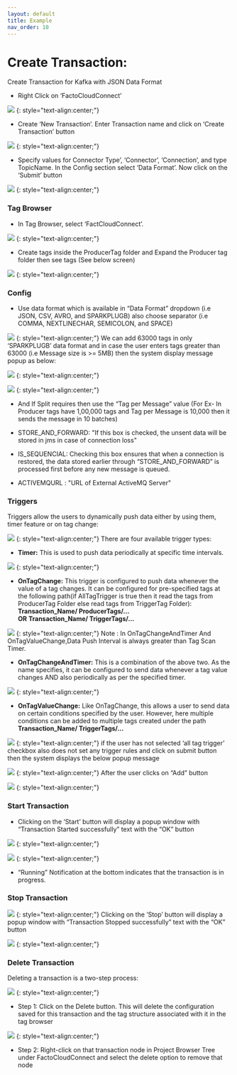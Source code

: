 ```yaml
---
layout: default
title: Example
nav_order: 10
---
```

# Create Transaction:
Create Transaction for Kafka with JSON Data Format
 *  Right Click on ‘FactoCloudConnect’

![](../../assets/images/resource.png)
{: style="text-align:center;"}
 *  Create ‘New Transaction’. Enter Transaction name and click on ‘Create   Transaction’ button
 
![](../../assets/images/resourcenodecreation.png)
{: style="text-align:center;"}
 *  Specify values for Connector Type’, ‘Connector’, ‘Connection’, and type TopicName.  In the Config section select ‘Data Format’. Now click on the ‘Submit’ button

![](../../assets/images/Connecors.png)
{: style="text-align:center;"}
### Tag Browser
*  In Tag Browser, select ‘FactCloudConnect’.

![](../../assets/images/tagbrowser.png)
{: style="text-align:center;"}
*  Create tags inside the ProducerTag folder and Expand the Producer tag folder then see tags  (See below screen)

![](../../assets/images/produerTags.png)
{: style="text-align:center;"}
### Config
*  Use data format which is available in “Data Format” dropdown (i.e JSON, CSV, AVRO, and SPARKPLUGB) also choose separator (i.e COMMA, NEXTLINECHAR, SEMICOLON, and SPACE)

![](../../assets/images/datatype.png)
{: style="text-align:center;"}
We can add 63000 tags in only  ‘SPARKPLUGB’ data format and in case the user enters tags greater than 63000 (i.e Message size is >= 5MB) then the system display message popup as below:

![](../../assets/images/sizemsg.png)
{: style="text-align:center;"}

![](../../assets/images/tagpermsg.png)
{: style="text-align:center;"}
   * And If Split requires then use the “Tag per Message” value  (For Ex- In Producer tags have 1,00,000 tags and Tag per Message is 10,000 then it sends the message in 10  batches)

   * STORE_AND_FORWARD: "If this box is checked, the unsent data will be stored in jms in case of connection loss"     
   * IS_SEQUENCIAL: Checking this box ensures that when a connection is restored, the data stored earlier through “STORE_AND_FORWARD” is processed first before any new message is queued.                     
   *  ACTIVEMQURL  : "URL of External ActiveMQ Server"

### Triggers

Triggers allow the users to dynamically push data either by using them, timer feature or on tag change:

![](../../assets/images/timetrigger.png)
{: style="text-align:center;"}
There are four available trigger types:
 * **Timer:**  This is used to push data periodically at specific time intervals. 

![](../../assets/images/trigger.png)
{: style="text-align:center;"}
 * **OnTagChange:** This trigger is configured to push data whenever the value of a tag changes. It can be configured for pre-specified tags at the following path(if AllTagTrigger is true then it read the tags from ProducerTag Folder else read tags from TriggerTag Folder):
**Transaction_Name/ ProducerTags/…**          
               **OR**
**Transaction_Name/ TriggerTags/…** 

![](../../assets/images/ontagchangetrigger.png)
{: style="text-align:center;"}
Note : In OnTagChangeAndTimer And OnTagValueChange,Data Push Interval is always greater than Tag Scan Timer.


* **OnTagChangeAndTimer:** This is a combination of the above two. As the name specifies, it can be configured to send data whenever a tag value changes AND also periodically as per the specified timer. 

![](../../assets/images/ontagchangeandtimertrigger.png)
{: style="text-align:center;"}
* **OnTagValueChange:** Like OnTagChange, this allows a user to send data on certain conditions specified by the user. However, here multiple conditions can be added to multiple tags created under the path 
 **Transaction_Name/ TriggerTags/…**
 
![](../../assets/images/valuechangetrigger.png)
{: style="text-align:center;"}
 if the user has not selected ‘all tag trigger’ checkbox also does not set any trigger rules and click on submit button then the system displays the below popup message 
 
 ![](../../assets/images/triggerrulemsg.png)
{: style="text-align:center;"}
After the user clicks on “Add” button

![](../../assets/images/createtriggerrulemsg.png)
{: style="text-align:center;"}
### Start Transaction

* Clicking on the ‘Start’ button will display a popup window with “Transaction Started successfully” text with the “OK” button

![](../../assets/images/starttransactionbtn.png)
{: style="text-align:center;"}

![](../../assets/images/startbtn.png)
{: style="text-align:center;"}
* “Running” Notification at the bottom indicates that the transaction is in progress. 
### Stop Transaction

![](../../assets/images/stopbtn.png)
{: style="text-align:center;"}
Clicking on the ‘Stop’ button will display a popup window with “Transaction  Stopped successfully” text with the “OK” button

![](../../assets/images/transactionstop.png)
{: style="text-align:center;"}

### Delete Transaction

Deleting a transaction is a two-step process:

![](../../assets/images/deleteoption.png)
{: style="text-align:center;"}
* Step 1: Click on the Delete button. This will delete the configuration saved for this transaction and the tag structure associated with it in the tag browser

![](../../assets/images/deletetransaction.png)
{: style="text-align:center;"}
* Step 2: Right-click on that transaction node in Project Browser Tree under FactoCloudConnect and select the delete option to remove that node 

